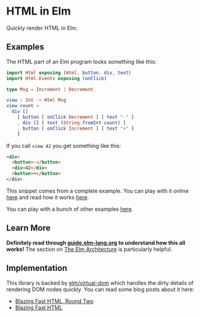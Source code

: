 # HTML in Elm

Quickly render HTML in Elm.


## Examples

The HTML part of an Elm program looks something like this:

```elm
import Html exposing (Html, button, div, text)
import Html.Events exposing (onClick)

type Msg = Increment | Decrement

view : Int -> Html Msg
view count =
  div []
    [ button [ onClick Decrement ] [ text "-" ]
    , div [] [ text (String.fromInt count) ]
    , button [ onClick Increment ] [ text "+" ]
    ]
```

If you call `view 42` you get something like this:

```html
<div>
  <button>-</button>
  <div>42</div>
  <button>+</button>
</div>
```

This snippet comes from a complete example. You can play with it online [here](https://elm-lang.org/examples/buttons) and read how it works [here](https://guide.elm-lang.org/architecture/user_input/buttons.html).

You can play with a bunch of other examples [here](https://elm-lang.org/examples).


## Learn More

**Definitely read through [guide.elm-lang.org](https://guide.elm-lang.org/) to understand how this all works!** The section on [The Elm Architecture](https://guide.elm-lang.org/architecture/index.html) is particularly helpful.


## Implementation

This library is backed by [elm/virtual-dom](https://package.elm-lang.org/packages/elm/virtual-dom/latest/) which handles the dirty details of rendering DOM nodes quickly. You can read some blog posts about it here:

  - [Blazing Fast HTML, Round Two](https://elm-lang.org/blog/blazing-fast-html-round-two)
  - [Blazing Fast HTML](https://elm-lang.org/blog/blazing-fast-html)

